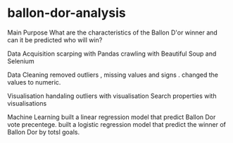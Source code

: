 # ballon-dor-analysis
Main Purpose
What are the characteristics of the Ballon D'or winner and can it be predicted who will win?

Data Acquisition
scarping with Pandas
crawling with Beautiful Soup and Selenium

Data Cleaning
removed outliers , missing values and signs .
changed the values to numeric.

Visualisation
handaling outliers with visualisation
Search properties with visualisations

Machine Learning
built a linear regression model that predict Ballon Dor vote precentege.
built a logistic regression model that predict the winner of Ballon Dor by totsl goals.
